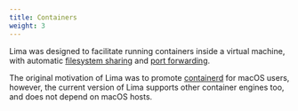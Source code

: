 ```yaml
---
title: Containers
weight: 3
---
```


Lima was designed to facilitate running containers inside a virtual machine, with automatic
[filesystem sharing](../../config/mount.md) and  [port forwarding](../../config/port.md).

The original motivation of Lima was to promote [containerd](./containerd) for macOS users, however,
the current version of Lima supports other container engines too, and does not depend on macOS hosts.
